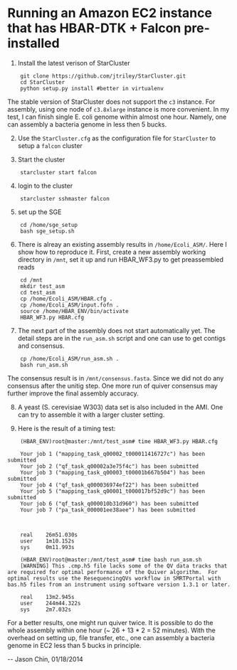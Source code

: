 Running an Amazon EC2 instance that has HBAR-DTK + Falcon pre-installed
=======================================================================

1. Install the latest verison of StarCluster
```
    git clone https://github.com/jtriley/StarCluster.git
    cd StarCluster
    python setup.py install #better in virtualenv
```
The stable version of StarCluster does not support the `c3` instance.  For
assembly, using one node of `c3.8xlarge` instance is more convenient. In my
test, I can finish single E. coli genome within almost one hour. Namely, one can
assembly a bacteria genome in less then 5 bucks.

2. Use the `StarCluster.cfg` as the configuration file for `StarCluster` to
setup a `falcon` cluster

3. Start the cluster 
```
    starcluster start falcon
```

4. login to the cluster
```
    starcluster sshmaster falcon
```

5. set up the SGE
```
    cd /home/sge_setup
    bash sge_setup.sh
```

6. There is alreay an existing assembly results in `/home/Ecoli_ASM/`. Here I
show how to reproduce it. First, create a new assembly working directory in
`/mnt`, set it up and run HBAR_WF3.py to get preassembled reads
```
    cd /mnt
    mkdir test_asm
    cd test_asm
    cp /home/Ecoli_ASM/HBAR.cfg .
    cp /home/Ecoli_ASM/input.fofn .
    source /home/HBAR_ENV/bin/activate
    HBAR_WF3.py HBAR.cfg
```

7. The next part of the assembly does not start automatically yet. The detail
steps are in the `run_asm.sh` script and one can use to get contigs and
consensus. 
```
    cp /home/Ecoli_ASM/run_asm.sh .
    bash run_asm.sh
```
The consensus result is in `/mnt/consensus.fasta`. Since we did not do any
consensus after the unitig step. One more run of quiver consensus may further
improve the final assembly accuracy.

8. A yeast (S. cerevisiae W303) data set is also included in the AMI. One can try
to assemble it with a larger cluster setting.


9. Here is the result of a timing test:
```
    (HBAR_ENV)root@master:/mnt/test_asm# time HBAR_WF3.py HBAR.cfg
    
    Your job 1 ("mapping_task_q00002_t000011416727c") has been submitted
    Your job 2 ("qf_task_q00002a3e75f4c") has been submitted
    Your job 3 ("mapping_task_q00003_t00001b667b504") has been submitted
    Your job 4 ("qf_task_q000036974ef22") has been submitted
    Your job 5 ("mapping_task_q00001_t000017bf52d9c") has been submitted
    Your job 6 ("qf_task_q000010b31d960") has been submitted
    Your job 7 ("pa_task_000001ee38aee") has been submitted
    
    
    
    real    26m51.030s
    user    1m10.152s
    sys     0m11.993s
    
    (HBAR_ENV)root@master:/mnt/test_asm# time bash run_asm.sh
    [WARNING] This .cmp.h5 file lacks some of the QV data tracks that are required for optimal performance of the Quiver algorithm.  For optimal results use the ResequencingQVs workflow in SMRTPortal with bas.h5 files from an instrument using software version 1.3.1 or later.

    real    13m2.945s
    user    244m44.322s
    sys     2m7.032s
```
For a better results, one might run quiver twice. It is possible to do the whole assembly within one hour (~ 26 + 13 * 2 = 52 minutes). With the overhead on setting up, file transfer, etc., one can assembly a bacteria genome in EC2 less than 5 bucks in principle.


--
Jason Chin, 01/18/2014

